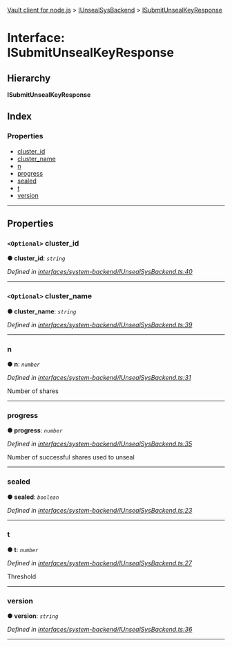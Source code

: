 [Vault client for node.js](../README.md) > [IUnsealSysBackend](../modules/iunsealsysbackend.md) > [ISubmitUnsealKeyResponse](../interfaces/iunsealsysbackend.isubmitunsealkeyresponse.md)

# Interface: ISubmitUnsealKeyResponse

## Hierarchy

**ISubmitUnsealKeyResponse**

## Index

### Properties

* [cluster_id](iunsealsysbackend.isubmitunsealkeyresponse.md#cluster_id)
* [cluster_name](iunsealsysbackend.isubmitunsealkeyresponse.md#cluster_name)
* [n](iunsealsysbackend.isubmitunsealkeyresponse.md#n)
* [progress](iunsealsysbackend.isubmitunsealkeyresponse.md#progress)
* [sealed](iunsealsysbackend.isubmitunsealkeyresponse.md#sealed)
* [t](iunsealsysbackend.isubmitunsealkeyresponse.md#t)
* [version](iunsealsysbackend.isubmitunsealkeyresponse.md#version)

---

## Properties

<a id="cluster_id"></a>

### `<Optional>` cluster_id

**● cluster_id**: *`string`*

*Defined in [interfaces/system-backend/IUnsealSysBackend.ts:40](https://github.com/theogravity/vault-tacular/blob/ffc4ac1/src/interfaces/system-backend/IUnsealSysBackend.ts#L40)*

___
<a id="cluster_name"></a>

### `<Optional>` cluster_name

**● cluster_name**: *`string`*

*Defined in [interfaces/system-backend/IUnsealSysBackend.ts:39](https://github.com/theogravity/vault-tacular/blob/ffc4ac1/src/interfaces/system-backend/IUnsealSysBackend.ts#L39)*

___
<a id="n"></a>

###  n

**● n**: *`number`*

*Defined in [interfaces/system-backend/IUnsealSysBackend.ts:31](https://github.com/theogravity/vault-tacular/blob/ffc4ac1/src/interfaces/system-backend/IUnsealSysBackend.ts#L31)*

Number of shares

___
<a id="progress"></a>

###  progress

**● progress**: *`number`*

*Defined in [interfaces/system-backend/IUnsealSysBackend.ts:35](https://github.com/theogravity/vault-tacular/blob/ffc4ac1/src/interfaces/system-backend/IUnsealSysBackend.ts#L35)*

Number of successful shares used to unseal

___
<a id="sealed"></a>

###  sealed

**● sealed**: *`boolean`*

*Defined in [interfaces/system-backend/IUnsealSysBackend.ts:23](https://github.com/theogravity/vault-tacular/blob/ffc4ac1/src/interfaces/system-backend/IUnsealSysBackend.ts#L23)*

___
<a id="t"></a>

###  t

**● t**: *`number`*

*Defined in [interfaces/system-backend/IUnsealSysBackend.ts:27](https://github.com/theogravity/vault-tacular/blob/ffc4ac1/src/interfaces/system-backend/IUnsealSysBackend.ts#L27)*

Threshold

___
<a id="version"></a>

###  version

**● version**: *`string`*

*Defined in [interfaces/system-backend/IUnsealSysBackend.ts:36](https://github.com/theogravity/vault-tacular/blob/ffc4ac1/src/interfaces/system-backend/IUnsealSysBackend.ts#L36)*

___

